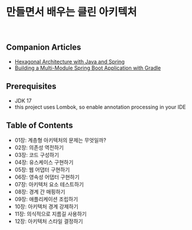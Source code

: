 # 만들면서 배우는 클린 아키텍처

<br>

## Companion Articles

* [Hexagonal Architecture with Java and Spring](https://reflectoring.io/spring-hexagonal/)
* [Building a Multi-Module Spring Boot Application with Gradle](https://reflectoring.io/spring-boot-gradle-multi-module/)

## Prerequisites

* JDK 17
* this project uses Lombok, so enable annotation processing in your IDE

## Table of Contents

* 01장: 계층형 아키텍처의 문제는 무엇일까?
* 02장: 의존성 역전하기
* 03장: 코드 구성하기
* 04장: 유스케이스 구현하기
* 05장: 웹 어댑터 구현하기
* 06장: 영속성 어댑터 구현하기
* 07장: 아키텍처 요소 테스트하기
* 08장: 경계 간 매핑하기
* 09장: 애플리케이션 조립하기
* 10장: 아키텍처 경계 강제하기
* 11장: 의식적으로 지름길 사용하기
* 12장: 아키텍처 스타일 결정하기